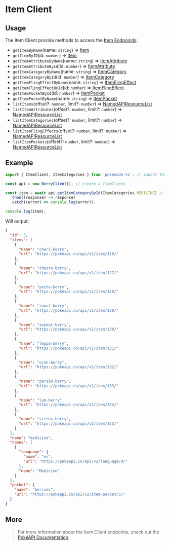 # Item Client

## Usage

The Item Client provide methods to access the [Item Endpoinds](https://pokeapi.co/docs/v2#items-section):

- `getItemByName`(name: `string`) => [Item](typings/item-typings?id=item)
- `getItemByID`(id: `number`) => [Item](typings/item-typings?id=item)
- `getItemAttributeByName`(name: `string`) => [ItemAttribute](typings/item-typings?id=item-attribute)
- `getItemAttributeById`(id: `number`) => [ItemAttribute](typings/item-typings?id=item-attribute)
- `getItemCategoryByName`(name: `string`) => [ItemCategory](typings/item-typings?id=item-category)
- `getItemCategoryById`(id: `number`) => [ItemCategory](typings/item-typings?id=item-category)
- `getItemFlingEffectByName`(name: `string`) => [ItemFlingEffect](typings/item-typings?id=item-fling-effect)
- `getItemFlingEffectById`(id: `number`) => [ItemFlingEffect](typings/item-typings?id=item-fling-effect)
- `getItemPocketById`(id: `number`) => [ItemPocket](typings/item-typings?id=item-pocket)
- `getItemPocketByName`(name: `string`) => [ItemPocket](typings/item-typings?id=item-pocket)
- `listItems`(offset?: `number`, limit?: `number`) => [NamedAPIResourceList](typings/common-typings?id=named-api-resource-list)
- `listItemAttributes`(offset?: `number`, limit?: `number`) => [NamedAPIResourceList](typings/common-typings?id=named-api-resource-list)
- `listItemCategories`(offset?: `number`, limit?: `number`) => [NamedAPIResourceList](typings/common-typings?id=named-api-resource-list)
- `listItemFlingEffects`(offset?: `number`, limit?: `number`) => [NamedAPIResourceList](typings/common-typings?id=named-api-resource-list)
- `listItemPockets`(offset?: `number`, limit?: `number`) => [NamedAPIResourceList](typings/common-typings?id=named-api-resource-list)

## Example

```js
import { ItemClient, ItemCategories } from 'pokenode-ts'; // import the ItemClient (ItemCategories enum is fully optional)

const api = new BerryClient(); // create a ItemClient

const item = await api.getItemCategoryById(ItemCategories.MEDICINE) // using method getItemCategoryById() 
  .then((response) => response)
  .catch((error) => console.log(error));

console.log(item);
```

Will output:

```json
{
  "id": 3,
  "items": [
    {
      "name": "cheri-berry",
      "url": "https://pokeapi.co/api/v2/item/126/"
    },
    {
      "name": "chesto-berry",
      "url": "https://pokeapi.co/api/v2/item/127/"
    },
    {
      "name": "pecha-berry",
      "url": "https://pokeapi.co/api/v2/item/128/"
    },
    {
      "name": "rawst-berry",
      "url": "https://pokeapi.co/api/v2/item/129/"
    },
    {
      "name": "aspear-berry",
      "url": "https://pokeapi.co/api/v2/item/130/"
    },
    {
      "name": "leppa-berry",
      "url": "https://pokeapi.co/api/v2/item/131/"
    },
    {
      "name": "oran-berry",
      "url": "https://pokeapi.co/api/v2/item/132/"
    },
    {
      "name": "persim-berry",
      "url": "https://pokeapi.co/api/v2/item/133/"
    },
    {
      "name": "lum-berry",
      "url": "https://pokeapi.co/api/v2/item/134/"
    },
    {
      "name": "sitrus-berry",
      "url": "https://pokeapi.co/api/v2/item/135/"
    }
  ],
  "name": "medicine",
  "names": [
    {
      "language": {
        "name": "en",
        "url": "https://pokeapi.co/api/v2/language/9/"
      },
      "name": "Medicine"
    }
  ],
  "pocket": {
    "name": "berries",
    "url": "https://pokeapi.co/api/v2/item-pocket/5/"
  }
}
```

## More

> For more information about the Item Client endpoints, check out the [PokéAPI Documentation](https://pokeapi.co/docs/v2#items-section).
